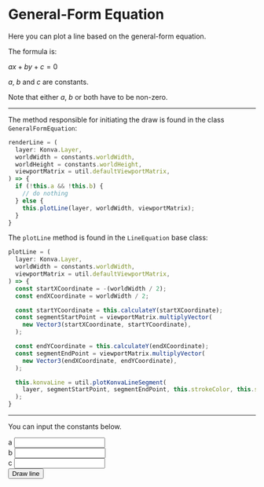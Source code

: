 # General-Form Equation

Here you can plot a line based on the general-form equation.

The formula is:

$ax + by + c = 0$

$a$, $b$ and $c$ are constants.

Note that either $a$, $b$ or both have to be non-zero.

<hr />

The method responsible for initiating the draw is found in the
class `GeneralFormEquation`:

```typescript
renderLine = (
  layer: Konva.Layer,
  worldWidth = constants.worldWidth,
  worldHeight = constants.worldHeight,
  viewportMatrix = util.defaultViewportMatrix,
) => {
  if (!this.a && !this.b) {
    // do nothing
  } else {
    this.plotLine(layer, worldWidth, viewportMatrix);
  }
}
```

The `plotLine` method is found in the `LineEquation` base class:

```typescript
plotLine = (
  layer: Konva.Layer,
  worldWidth = constants.worldWidth,
  viewportMatrix = util.defaultViewportMatrix,
) => {
  const startXCoordinate = -(worldWidth / 2);
  const endXCoordinate = worldWidth / 2;

  const startYCoordinate = this.calculateY(startXCoordinate);
  const segmentStartPoint = viewportMatrix.multiplyVector(
    new Vector3(startXCoordinate, startYCoordinate),
  );

  const endYCoordinate = this.calculateY(endXCoordinate);
  const segmentEndPoint = viewportMatrix.multiplyVector(
    new Vector3(endXCoordinate, endYCoordinate),
  );

  this.konvaLine = util.plotKonvaLineSegment(
    layer, segmentStartPoint, segmentEndPoint, this.strokeColor, this.strokeWidth,
  );
}
```

<hr />

You can input the constants below.

<div class="form-group">
  <label for="a">a</label>
  <input type="number" step="0.1" id="a" class="form-control" />
</div>

<div class="form-group">
  <label for="b">b</label>
  <input type="number" step="0.1" id="b" class="form-control" />
</div>

<div class="form-group">
  <label for="c">c</label>
  <input type="number" step="0.1" id="c" class="form-control" />
</div>

<div>
  <button id="drawButton" type="button" class="btn btn-dark">Draw line</button>
</div>

